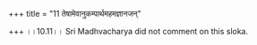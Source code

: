 +++
title = "11 तेषामेवानुकम्पार्थमहमज्ञानजन्"

+++
।।10.11।। Sri Madhvacharya did not comment on this sloka.
